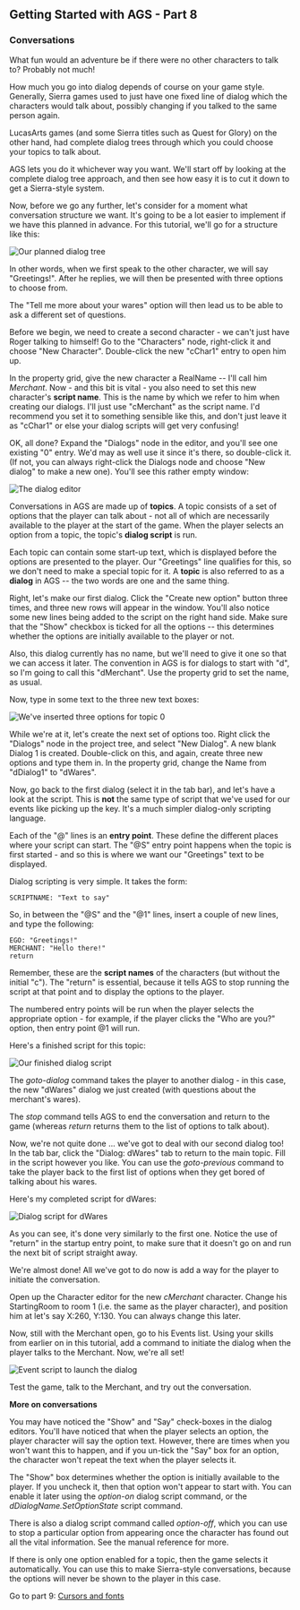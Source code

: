 ## Getting Started with AGS - Part 8

### Conversations

What fun would an adventure be if there were no other characters to talk
to? Probably not much!

How much you go into dialog depends of course on your game style.
Generally, Sierra games used to just have one fixed line of dialog which
the characters would talk about, possibly changing if you talked to the
same person again.

LucasArts games (and some Sierra titles such as Quest for Glory) on the
other hand, had complete dialog trees through which you could choose
your topics to talk about.

AGS lets you do it whichever way you want. We'll start off by looking at
the complete dialog tree approach, and then see how easy it is to cut it
down to get a Sierra-style system.

Now, before we go any further, let's consider for a moment what
conversation structure we want. It's going to be a lot easier to
implement if we have this planned in advance. For this tutorial, we'll
go for a structure like this:

![Our planned dialog tree](images/intro8_1.jpg)

In other words, when we first speak to the other character, we will say
"Greetings!". After he replies, we will then be presented with three
options to choose from.

The "Tell me more about your wares" option will then lead us to be able
to ask a different set of questions.

Before we begin, we need to create a second character - we can't just
have Roger talking to himself! Go to the "Characters" node, right-click
it and choose "New Character". Double-click the new "cChar1" entry to
open him up.

In the property grid, give the new character a RealName -- I'll call him
*Merchant*. Now - and this bit is vital - you also need to set this new
character's **script name**. This is the name by which we refer to him
when creating our dialogs. I'll just use "cMerchant" as the script name.
I'd recommend you set it to something sensible like this, and don't just
leave it as "cChar1" or else your dialog scripts will get very
confusing!

OK, all done? Expand the "Dialogs" node in the editor, and you'll see
one existing "0" entry. We'd may as well use it since it's there, so
double-click it. (If not, you can always right-click the Dialogs node
and choose "New dialog" to make a new one). You'll see this rather empty
window:

![The dialog editor](images/intro8_2.jpg)

Conversations in AGS are made up of **topics**. A topic consists of a
set of options that the player can talk about - not all of which are
necessarily available to the player at the start of the game. When the
player selects an option from a topic, the topic's **dialog script** is
run.

Each topic can contain some start-up text, which is displayed before the
options are presented to the player. Our "Greetings" line qualifies for
this, so we don't need to make a special topic for it. A **topic** is
also referred to as a **dialog** in AGS -- the two words are one and the
same thing.

Right, let's make our first dialog. Click the "Create new option" button
three times, and three new rows will appear in the window. You'll also
notice some new lines being added to the script on the right hand side.
Make sure that the "Show" checkbox is ticked for all the options -- this
determines whether the options are initially available to the player or
not.

Also, this dialog currently has no name, but we'll need to give it one
so that we can access it later. The convention in AGS is for dialogs to
start with "d", so I'm going to call this "dMerchant". Use the property
grid to set the name, as usual.

Now, type in some text to the three new text boxes:

![We've inserted three options for topic 0](images/intro8_3.jpg)

While we're at it, let's create the next set of options too. Right click
the "Dialogs" node in the project tree, and select "New Dialog". A new
blank Dialog 1 is created. Double-click on this, and again, create three
new options and type them in. In the property grid, change the Name from
"dDialog1" to "dWares".

Now, go back to the first dialog (select it in the tab bar), and let's
have a look at the script. This is **not** the same type of script that
we've used for our events like picking up the key. It's a much simpler
dialog-only scripting language.

Each of the "@" lines is an **entry point**. These define the different
places where your script can start. The "@S" entry point happens when
the topic is first started - and so this is where we want our
"Greetings" text to be displayed.

Dialog scripting is very simple. It takes the form:

    SCRIPTNAME: "Text to say"

So, in between the "@S" and the "@1" lines, insert a couple of new
lines, and type the following:

    EGO: "Greetings!"
    MERCHANT: "Hello there!"
    return

Remember, these are the **script names** of the characters (but without
the initial "c"). The "return" is essential, because it tells AGS to
stop running the script at that point and to display the options to the
player.

The numbered entry points will be run when the player selects the
appropriate option - for example, if the player clicks the "Who are
you?" option, then entry point @1 will run.

Here's a finished script for this topic:

![Our finished dialog script](images/intro8_5.jpg)

The *goto-dialog* command takes the player to another dialog - in this
case, the new "dWares" dialog we just created (with questions about the
merchant's wares).

The *stop* command tells AGS to end the conversation and return to the
game (whereas *return* returns them to the list of options to talk
about).

Now, we're not quite done ... we've got to deal with our second dialog
too! In the tab bar, click the "Dialog: dWares" tab to return to the
main topic. Fill in the script however you like. You can use the
*goto-previous* command to take the player back to the first list of
options when they get bored of talking about his wares.

Here's my completed script for dWares:

![Dialog script for dWares](images/intro8_6.jpg)

As you can see, it's done very similarly to the first one. Notice the
use of "return" in the startup entry point, to make sure that it doesn't
go on and run the next bit of script straight away.

We're almost done! All we've got to do now is add a way for the player
to initiate the conversation.

Open up the Character editor for the new *cMerchant* character. Change
his StartingRoom to room 1 (i.e. the same as the player character), and
position him at let's say X:260, Y:130. You can always change this
later.

Now, still with the Merchant open, go to his Events list. Using your
skills from earlier on in this tutorial, add a command to initiate the
dialog when the player talks to the Merchant. Now, we're all set!

![Event script to launch the dialog](images/intro8_7.jpg)

Test the game, talk to the Merchant, and try out the conversation.

**More on conversations**

You may have noticed the "Show" and "Say" check-boxes in the dialog
editors. You'll have noticed that when the player selects an option, the
player character will say the option text. However, there are times when
you won't want this to happen, and if you un-tick the "Say" box for an
option, the character won't repeat the text when the player selects it.

The "Show" box determines whether the option is initially available to
the player. If you uncheck it, then that option won't appear to start
with. You can enable it later using the *option-on* dialog script
command, or the *dDialogName.SetOptionState* script command.

There is also a dialog script command called *option-off*, which you can
use to stop a particular option from appearing once the character has
found out all the vital information. See the manual reference for more.

If there is only one option enabled for a topic, then the game selects
it automatically. You can use this to make Sierra-style conversations,
because the options will never be shown to the player in this case.

Go to part 9: [Cursors and fonts](acintro9)
